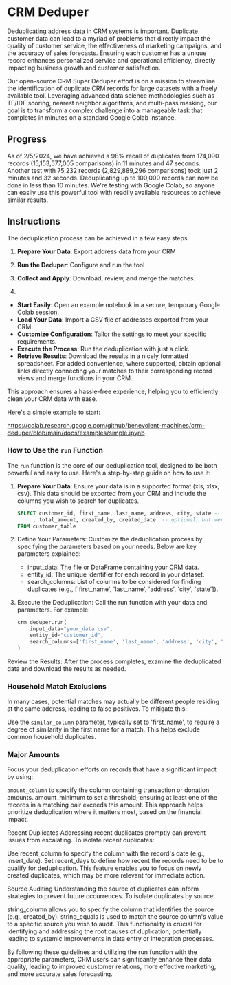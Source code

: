 # CRM Deduper

Deduplicating address data in CRM systems is important. Duplicate customer data can lead to a myriad of problems that directly impact the quality of customer service, the effectiveness of marketing campaigns, and the accuracy of sales forecasts. Ensuring each customer has a unique record enhances personalized service and operational efficiency, directly impacting business growth and customer satisfaction. 

Our open-source CRM Super Deduper effort is on a mission to streamline the identification of duplicate CRM records for large datasets with a freely available tool.  Leveraging advanced data science methodologies such as TF/IDF scoring, nearest neighbor algorithms, and multi-pass masking, our goal is to transform a complex challenge into a manageable task that completes in minutes on a standard Google Colab instance. 

## Progress 
As of 2/5/2024, we have achieved a 98% recall of duplicates from 174,090 records (15,153,577,005 comparisons) in 11 minutes and 47 seconds. Another test with 75,232 records (2,829,889,296 comparisons) took just 2 minutes and 32 seconds. Deduplicating up to 100,000 records can now be done in less than 10 minutes. We're testing with Google Colab, so anyone can easily use this powerful tool with readily available resources to achieve similar results.

## Instructions
The deduplication process can be achieved in a few easy steps:

1. **Prepare Your Data**: Export address data from your CRM
2. **Run the Deduper**: Configure and run the tool
3. **Collect and Apply**: Download, review, and merge the matches.

4. 
* **Start Easily**: Open an example notebook in a secure, temporary Google Colab session.
* **Load Your Data**: Import a CSV file of addresses exported from your CRM.
* **Customize Configuration**: Tailor the settings to meet your specific requirements.
* **Execute the Process**: Run the deduplication with just a click.
* **Retrieve Results**: Download the results in a nicely formatted spreadsheet. For added convenience, where supported, obtain optional links directly connecting your matches to their corresponding record views and merge functions in your CRM.

This approach ensures a hassle-free experience, helping you to efficiently clean your CRM data with ease.

Here's a simple example to start: 

https://colab.research.google.com/github/benevolent-machines/crm-deduper/blob/main/docs/examples/simple.ipynb

### How to Use the `run` Function

The `run` function is the core of our deduplication tool, designed to be both powerful and easy to use. Here's a step-by-step guide on how to use it:

1. **Prepare Your Data**: Ensure your data is in a supported format (xls, xlsx, csv). This data should be exported from your CRM and include the columns you wish to search for duplicates.

    ``` sql
    SELECT customer_id, first_name, last_name, address, city, state -- essential
         , total_amount, created_by, created_date  -- optional, but very helpful
    FROM customer_table
    ```
    
2. Define Your Parameters: Customize the deduplication process by specifying the parameters based on your needs. Below are key parameters explained:

    * input_data: The file or DataFrame containing your CRM data.
    * entity_id: The unique identifier for each record in your dataset.
    * search_columns: List of columns to be considered for finding duplicates (e.g., ['first_name', 'last_name', 'address', 'city', 'state']).

3. Execute the Deduplication: Call the run function with your data and parameters. For example:

    ``` python
    crm_deduper.run(
        input_data="your_data.csv",
        entity_id="customer_id",
        search_columns=['first_name', 'last_name', 'address', 'city', 'state'],
    )
    ```
Review the Results: After the process completes, examine the deduplicated data and download the results as needed.

### Household Match Exclusions
In many cases, potential matches may actually be different people residing at the same address, leading to false positives. To mitigate this:

Use the `similar_column` parameter, typically set to 'first_name', to require a degree of similarity in the first name for a match. This helps exclude common household duplicates.

### Major Amounts
Focus your deduplication efforts on records that have a significant impact by using:

`amount_column` to specify the column containing transaction or donation amounts.
amount_minimum to set a threshold, ensuring at least one of the records in a matching pair exceeds this amount.
This approach helps prioritize deduplication where it matters most, based on the financial impact.

Recent Duplicates
Addressing recent duplicates promptly can prevent issues from escalating. To isolate recent duplicates:

Use recent_column to specify the column with the record's date (e.g., insert_date).
Set recent_days to define how recent the records need to be to qualify for deduplication.
This feature enables you to focus on newly created duplicates, which may be more relevant for immediate action.

Source Auditing
Understanding the source of duplicates can inform strategies to prevent future occurrences. To isolate duplicates by source:

string_column allows you to specify the column that identifies the source (e.g., created_by).
string_equals is used to match the source column's value to a specific source you wish to audit.
This functionality is crucial for identifying and addressing the root causes of duplication, potentially leading to systemic improvements in data entry or integration processes.

By following these guidelines and utilizing the run function with the appropriate parameters, CRM users can significantly enhance their data quality, leading to improved customer relations, more effective marketing, and more accurate sales forecasting.

